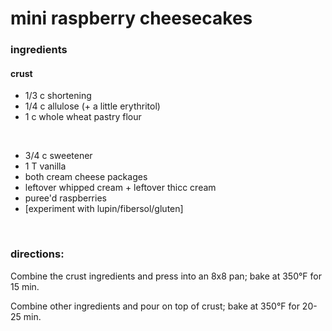 # mini raspberry cheesecakes

### ingredients

#### crust
- 1/3 c shortening
- 1/4 c allulose (+ a little erythritol)
- 1 c whole wheat pastry flour

<br>

- 3/4 c sweetener
- 1 T vanilla
- both cream cheese packages
- leftover whipped cream + leftover thicc cream
- puree'd raspberries
- [experiment with lupin/fibersol/gluten]

<br>

### directions:

Combine the crust ingredients and press into an 8x8 pan; bake at 350°F for 15 min.

Combine other ingredients and pour on top of crust; bake at 350°F for 20-25 min.
